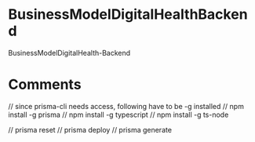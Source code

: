 # BusinessModelDigitalHealthBackend
BusinessModelDigitalHealth-Backend

# Comments
// since prisma-cli needs access, following have to be -g installed
// npm install -g prisma
// npm install -g typescript
// npm install -g ts-node

// prisma reset
// prisma deploy
// prisma generate